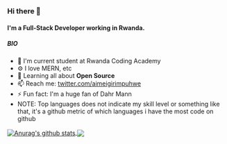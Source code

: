 ### Hi there 👋

#### I'm a Full-Stack Developer working in Rwanda.

##### BIO

- 🏢 I'm current student at Rwanda Coding Academy
- ⚙️ I love MERN, etc 
- 🌱 Learning all about **Open Source**
- 📫 Reach me: [twitter.com/aimeigirimpuhwe](https://twitter.com/aimeigirimpuhwe)
- ⚡️ Fun fact: I'm a huge fan of Dahr Mann
- NOTE: Top languages does not indicate my skill level or something like that, it's a github metric of which languages i have the most code on github

<a href="https://github.com/anuraghazra/github-readme-stats">
  <img align="center" src="https://github-readme-stats.anuraghazra1.vercel.app/api?username=igaimerca&show_icons=true&include_all_commits=true&theme=material-palenight" alt="Anurag's github stats" />
</a>
<a href="https://github.com/anuraghazra/github-readme-stats">
  <img align="center" src="https://github-readme-stats.anuraghazra1.vercel.app/api/top-langs/?username=igaimerca&layout=compact&theme=material-palenight" />
</a>
